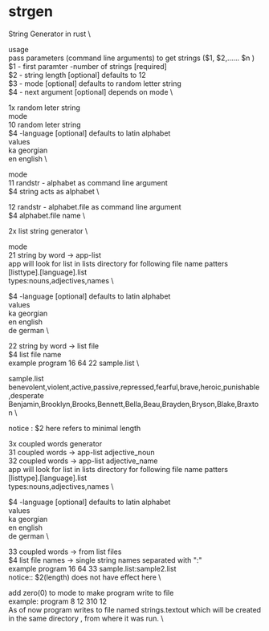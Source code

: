 # strgen
String Generator in rust \

usage \
pass parameters (command line arguments) to get strings ($1, $2,...... $n ) \
$1 - first paramter -number of strings [required] \
$2 - string length [optional] defaults to 12 \
$3 - mode [optional] defaults to random letter string \
$4 - next argument [optional] depends on mode \


1x random leter string \
mode \
10 random leter string \
$4 -language [optional] defaults to latin alphabet \
values \
ka georgian \
en english \

mode \
11 randstr - alphabet as command line argument \
$4 string acts as alphabet \

12 randstr - alphabet.file  as command line argument \
$4 alphabet.file name \

2x list string generator \

mode \
21 string by word  -> app-list \
app will look for list in lists directory for following file name patters \
[listtype].[language].list \
types:nouns,adjectives,names \

$4 -language [optional] defaults to latin alphabet \
values \
ka georgian \
en english \
de german \

22 string by word  -> list file \
$4 list file name \
example program 16 64 22 sample.list \

sample.list \
benevolent,violent,active,passive,repressed,fearful,brave,heroic,punishable,desperate \
Benjamin,Brooklyn,Brooks,Bennett,Bella,Beau,Brayden,Bryson,Blake,Braxton \

notice : $2 here refers to minimal length

3x coupled words generator \
31 coupled words -> app-list adjective_noun \
32 coupled words -> app-list adjective_name \
app will look for list in lists directory for following file name patters \
[listtype].[language].list \
types:nouns,adjectives,names \

$4 -language [optional] defaults to latin alphabet \
values \
ka georgian \
en english \
de german \

33 coupled words -> from list files \
$4 list file names  -> single string names separated with ":" \
example program 16 64 33 sample.list:sample2.list \
notice:: $2(length) does not have effect here \

add zero(0) to mode to make program write to file \
example: program 8 12 310 12 \
As of now program writes to file named strings.textout which will be created \
in the same directory , from where it was run. \